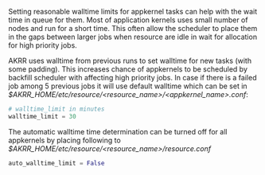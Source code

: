 Setting reasonable walltime limits for appkernel tasks can help with the wait time in queue for them.
Most of application kernels uses small number of nodes and run for a short time.
This often allow the scheduler to place them in the gaps between larger jobs 
when resource are idle in wait for allocation for high priority jobs.

AKRR uses walltime from previous runs to set walltime for new tasks (with some padding). 
This increases chance of appkernels to be scheduled by backfill scheduler with affecting high priority jobs.
In case if there is a failed job among 5 previous jobs it will use default walltime which can be set in 
*$AKRR_HOME/etc/resource/<resource_name>/<appkernel_name>.conf*:

```python
# walltime_limit in minutes
walltime_limit = 30
```

The automatic walltime time determination can be turned off for all appkernels by placing following to 
*$AKRR_HOME/etc/resource/<resource_name>/resource.conf*

```python
auto_walltime_limit = False
```
